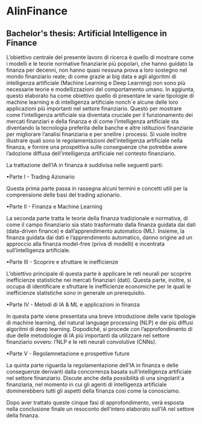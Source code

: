 # AIinFinance
## Bachelor's thesis: Artificial Intelligence in Finance

L’obiettivo centrale del presente lavoro di ricerca è quello di mostrare come i modelli e le teorie normative finanziarie più popolari, che hanno guidato la
finanza per decenni, non hanno quasi nessuna prova a loro sostegno nel mondo finanziario reale; di come grazie ai big data e agli algoritmi di intelligenza artificiale (Machine Learning e Deep Learning) non sono più necessarie teorie e modellizzazioni del comportamento umano. In aggiunta, questo elaborato ha come obiettivo quello di presentare le varie tipologie di machine learning e di intelligenza artificiale nonch´e alcune delle loro applicazioni più importanti nel settore finanziario. Questo per mostrare come l’intelligenza artificiale sia diventata cruciale per il funzionamento dei mercati finanziari e della finanza e di come l’intelligenza artificiale sta diventando la tecnologia preferita delle banche e altre istituzioni finanziarie per migliorare l’analisi finanziaria e per snellire i processi. Si vuole inoltre illustrare quali sono le regolamentazioni dell’intelligenza artificiale nella finanza, e fornire una prospettiva sulle conseguenze che potrebbe avere l’adozione diffusa dell’intelligenza artificiale nel contesto finanziario.

La trattazione dell’IA in finanza è suddivisa nelle seguenti parti:

•Parte I - Trading Azionario

Questa prima parte passa in rassegna alcuni termini e concetti utili per la comprensione delle basi del trading azionario.


•Parte II - Finanza e Machine Learning

La seconda parte tratta le teorie della finanza tradizionale e normativa, di come il campo finanziario sia stato trasformato dalla finanza guidata dai dati (data-driven finance) e dall’apprendimento automatico (ML). Insieme, la finanza guidata dai dati e l’apprendimento automatico, danno origine ad un approccio alla finanza model-free (priva di modelli) e incentrata sull’intelligenza artificiale.


•Parte III - Scoprire e sfruttare le inefficienze

L’obiettivo principale di questa parte è applicare le reti neurali per scoprire inefficienze statistiche nei mercati finanziari (dati). Questa parte, inoltre, si occupa di identificare e sfruttare le inefficienze economiche per le quali le inefficienze statistiche sono in generale un prerequisito.


•Parte IV - Metodi di IA & ML e applicazioni in finanza

In questa parte viene presentata una breve introduzione delle varie tipologie di machine learning, del natural language processing (NLP) e dei più diffusi algoritmi di deep learning. Dopodiché, si procede con l’approfondimento di due delle metodologie di IA più importanti da utilizzare nel settore finanziario ovvero: l’NLP e le reti neurali convolutive (CNNs).


•Parte V - Regolamnetazione e prospettive future

La quinta parte riguarda la regolamentazione dell’IA in finanza e delle conseguenze derivanti dalla concorrenza basata sull’intelligenza artificiale nel settore finanziario. Discute anche della possibilità di una singolarit`a finanziaria, nel momento in cui gli agenti di intelligenza artificiale dominerebbero tutti gli aspetti della finanza così come la conosciamo. 


Dopo aver trattato queste cinque fasi di approfondimento, verà esposta nella conclusione finale un resoconto dell’intero elaborato sull’IA nel settore della finanza.
